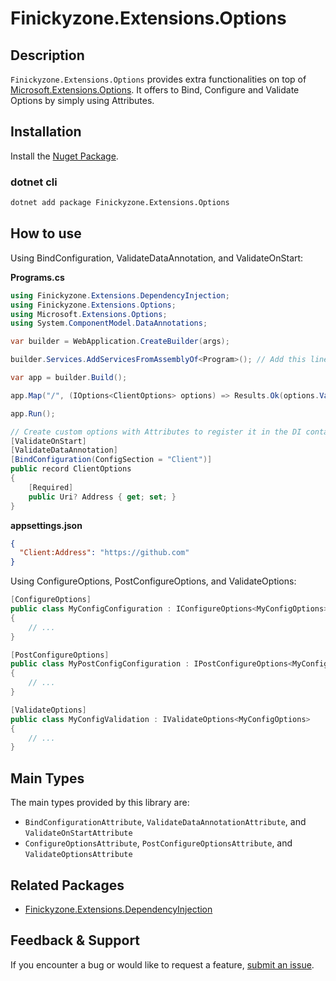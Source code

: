 # Finickyzone.Extensions.Options

## Description

`Finickyzone.Extensions.Options` provides extra functionalities on top
of [Microsoft.Extensions.Options](https://www.nuget.org/packages/Microsoft.Extensions.Options).
It offers to Bind, Configure and Validate Options by simply using Attributes.

## Installation

Install the [Nuget Package](https://www.nuget.org/packages/Finickyzone.Extensions.Options).

### dotnet cli

```bash
dotnet add package Finickyzone.Extensions.Options
```

## How to use

Using BindConfiguration, ValidateDataAnnotation, and ValidateOnStart:

**Programs.cs**

```csharp
using Finickyzone.Extensions.DependencyInjection;
using Finickyzone.Extensions.Options;
using Microsoft.Extensions.Options;
using System.ComponentModel.DataAnnotations;

var builder = WebApplication.CreateBuilder(args);

builder.Services.AddServicesFromAssemblyOf<Program>(); // Add this line

var app = builder.Build();

app.Map("/", (IOptions<ClientOptions> options) => Results.Ok(options.Value));

app.Run();

// Create custom options with Attributes to register it in the DI container
[ValidateOnStart]
[ValidateDataAnnotation]
[BindConfiguration(ConfigSection = "Client")]
public record ClientOptions
{
    [Required]
    public Uri? Address { get; set; }
}
```

**appsettings.json**

```json
{
  "Client:Address": "https://github.com"
}
```

Using ConfigureOptions, PostConfigureOptions, and ValidateOptions:

```csharp
[ConfigureOptions]
public class MyConfigConfiguration : IConfigureOptions<MyConfigOptions>
{
    // ...
}

[PostConfigureOptions]
public class MyPostConfigConfiguration : IPostConfigureOptions<MyConfigOptions>
{
    // ...
}

[ValidateOptions]
public class MyConfigValidation : IValidateOptions<MyConfigOptions>
{
    // ...
}
```

## Main Types

The main types provided by this library are:

- `BindConfigurationAttribute`, `ValidateDataAnnotationAttribute`, and `ValidateOnStartAttribute`
- `ConfigureOptionsAttribute`, `PostConfigureOptionsAttribute`, and `ValidateOptionsAttribute`

## Related Packages

- [Finickyzone.Extensions.DependencyInjection](https://www.nuget.org/packages/Finickyzone.Extensions.DependencyInjection)

## Feedback & Support

If you encounter a bug or would like to request a
feature, [submit an issue](https://github.com/finickyzone/dotnet-extensions/issues/new/choose).
